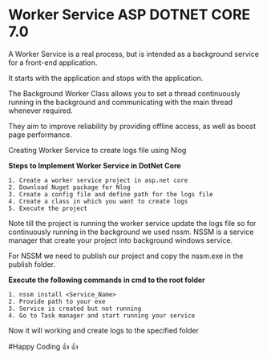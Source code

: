 # Worker Service ASP DOTNET CORE 7.0

A Worker Service is a real process, but is intended as a background service for a front-end application.

It starts with the application and stops with the application.

The Background Worker Class allows you to set a thread continuously running in the background and communicating with the main thread whenever required.

They aim to improve reliability by providing offline access, as well as boost page performance.

Creating Worker Service to create logs file using Nlog

**Steps to Implement Worker Service in DotNet Core**
	
	1. Create a worker service project in asp.net core
	2. Download Nuget package for Nlog
	3. Create a config file and define path for the logs file
	4. Create a class in which you want to create logs
	5. Execute the project
	
Note till the project is running the worker service update the logs file so for continuously running in the background we used nssm.
NSSM is a service manager that create your project into background windows service.

For NSSM we need to publish our project and copy the nssm.exe in the publish folder.

**Execute the following commands in cmd to the root folder**

	1. nssm install <Service_Name>
	2. Provide path to your exe 
	3. Service is created but not running
	4. Go to Task manager and start running your service 

Now it will working and create logs to the specified folder

#Happy Coding :+1: :+1:
